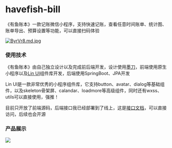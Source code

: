 # havefish-bill
《有鱼账本》一款记账微信小程序，支持快速记账，查看任意时间账单、统计图、账单导出、预算设置等功能，可以直接扫码体验

[![ByrVr8.md.jpg](https://s1.ax1x.com/2020/11/03/ByrVr8.md.jpg)](https://imgchr.com/i/ByrVr8)

### 使用技术
《有鱼账本》由自己独立设计以及完成前后端开发，设计使用[墨刀](https://modao.cc/)，前端使用原生小程序以及[Lin UI](https://doc.mini.talelin.com/)组件库开发，后端使用SpringBoot、JPA开发

Lin UI是一款非常优秀的小程序组件库，它支持button、avatar、dialog等基础组件，以及skeleton骨架屏、calandar、loadmore等高级组件，同时还有wxss、utils可以直接使用，强推！


目前只开放了前端源码，后端接口我已经部署到了线上，这是[接口文档](https://docs.apipost.cn/view/e4455ed76245f853)，可以直接访问，后续也会开源


### 产品展示
![](https://tva1.sinaimg.cn/large/0081Kckwly1gm792f5juaj31hc0u0wfk.jpg)

